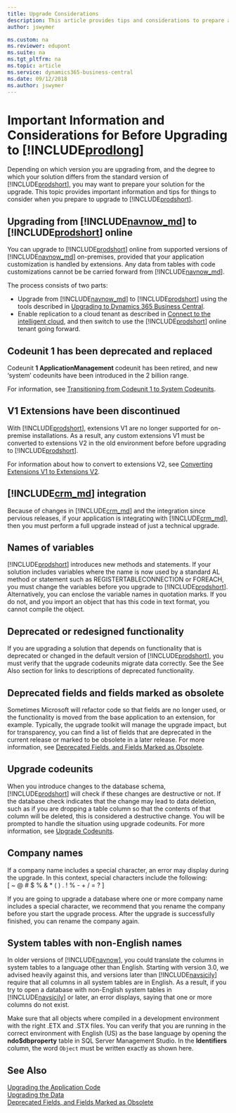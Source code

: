```yaml
---
title: Upgrade Considerations
description: This article provides tips and considerations to prepare a solution when you are planning to upgrade Microsoft Dynamics 365 Business Central.
author: jswymer

ms.custom: na
ms.reviewer: edupont
ms.suite: na
ms.tgt_pltfrm: na
ms.topic: article
ms.service: dynamics365-business-central
ms.date: 09/12/2018
ms.author: jswymer
---
```

# Important Information and Considerations for Before Upgrading to [!INCLUDE[prodlong](../developer/includes/prodlong.md)]

Depending on which version you are upgrading from, and the degree to which your solution differs from the standard version of [!INCLUDE[prodshort](../developer/includes/prodshort.md)], you may want to prepare your solution for the upgrade. This topic provides important information and tips for things to consider when you prepare to upgrade to [!INCLUDE[prodshort](../developer/includes/prodshort.md)].  

## Upgrading from [!INCLUDE[navnow_md](../developer/includes/navnow_md.md)] to [!INCLUDE[prodshort](../developer/includes/prodshort.md)] online

You can upgrade to [!INCLUDE[prodshort](../developer/includes/prodshort.md)] online from supported versions of [!INCLUDE[navnow_md](../developer/includes/navnow_md.md)] on-premises, provided that your application customization is handled by extensions. Any data from tables with code customizations cannot be be carried forward from [!INCLUDE[navnow_md](../developer/includes/navnow_md.md)].  

The process consists of two parts:

- Upgrade from [!INCLUDE[navnow_md](../developer/includes/navnow_md.md)] to [!INCLUDE[prodshort](../developer/includes/prodshort.md)] using the tools described in [Upgrading to Dynamics 365 Business Central](upgrading-to-business-central.md).
- Enable replication to a cloud tenant as described in [Connect to the intelligent cloud](../administration/about-intelligent-edge.md), and then switch to use the [!INCLUDE[prodshort](../developer/includes/prodshort.md)] online tenant going forward.

## Codeunit 1 has been deprecated and replaced

Codeunit **1 ApplicationManagement** codeunit has been retired, and new ‘system’ codeunits have been introduced in the 2 billion range.

For information, see [Transitioning from Codeunit 1 to System Codeunits](transition-from-codeunit1.md).

## V1 Extensions have been discontinued

With [!INCLUDE[prodshort](../developer/includes/prodshort.md)], extensions V1 are no longer supported for on-premise installations. As a result, any custom extensions V1 must be converted to extensions V2 in the old environment before before upgrading to [!INCLUDE[prodshort](../developer/includes/prodshort.md)].

For information about how to convert to extensions V2, see [Converting Extensions V1 to Extensions V2](../developer/devenv-upgrade-v1-to-v2-overview.md).

## <a name="CRM"></a>[!INCLUDE[crm_md](../developer/includes/crm_md.md)] integration

Because of changes in [!INCLUDE[crm_md](../developer/includes/crm_md.md)] and the  integration since pervious releases, if your application is integrating with [!INCLUDE[crm_md](../developer/includes/crm_md.md)], then you must perform a full upgrade instead of just a technical upgrade. 

## Names of variables
  
 [!INCLUDE[prodshort](../developer/includes/prodshort.md)] introduces new methods and statements. If your solution includes variables where the name is now used by a standard AL method or statement such as REGISTERTABLECONNECTION or FOREACH, you must change the variables before you upgrade to [!INCLUDE[prodshort](../developer/includes/prodshort.md)]. Alternatively, you can enclose the variable names in quotation marks. If you do not, and you import an object that has this code in text format, you cannot compile the object. 

## Deprecated or redesigned functionality
  
 If you are upgrading a solution that depends on functionality that is deprecated or changed in the default version of [!INCLUDE[prodshort](../developer/includes/prodshort.md)], you must verify that the upgrade codeunits migrate data correctly. See the See Also section for links to descriptions of deprecated functionality.

## Deprecated fields and fields marked as obsolete

Sometimes Microsoft will refactor code so that fields are no longer used, or the functionality is moved from the base application to an extension, for example. Typically, the upgrade toolkit will manage the upgrade impact, but for transparency, you can find a list of fields that are deprecated in the current release or marked to be obsolete in a later release. For more information, see [Deprecated Fields, and Fields Marked as Obsolete](deprecated-fields.md).

## Upgrade codeunits
  
 When you introduce changes to the database schema, [!INCLUDE[prodshort](../developer/includes/prodshort.md)] will check if these changes are destructive or not. If the database check indicates that the change may lead to data deletion, such as if you are dropping a table column so that the contents of that column will be deleted, this is considered a destructive change. You will be prompted to handle the situation using upgrade codeunits. For more information, see [Upgrade Codeunits](Upgrade-Codeunits.md).  

## Company names
  
 If a company name includes a special character, an error may display during the upgrade. In this context, special characters include the following:   
\[ ~ @ \# $ % & \* \( \) . \! % - + / = ? \]  

 If you are going to upgrade a database where one or more company name includes a special character, we recommend that you rename the company before you start the upgrade process. After the upgrade is successfully finished, you can rename the company again.  

## System tables with non-English names
  
 In older versions of [!INCLUDE[navnow](../developer/includes/navnow_md.md)], you could translate the columns in system tables to a language other than English. Starting with version 3.0, we advised heavily against this, and versions later than [!INCLUDE[navsicily](../developer/includes/navsicily_md.md)] require that all columns in all system tables are in English. As a result, if you try to open a database with non-English system tables in [!INCLUDE[navsicily](../developer/includes/navsicily_md.md)] or later, an error displays, saying that one or more columns do not exist.  

 Make sure that all objects where compiled in a development environment with the right .ETX and .STX files. You can verify that you are running in the correct environment with English \(US\) as the base language by opening the **ndo$dbproperty** table in SQL Server Management Studio. In the **Identifiers** column, the word `Object` must be written exactly as shown here.  

## See Also  

[Upgrading the Application Code](Upgrading-the-Application-Code.md)   
[Upgrading the Data](Upgrading-the-Data.md)   
[Deprecated Fields, and Fields Marked as Obsolete](deprecated-fields.md)  
